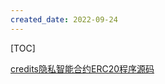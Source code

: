 ```yaml
---
created_date: 2022-09-24
---
```


[TOC]

[credits隐私智能合约ERC20程序源码](https://github.com/AleoHQ/snarkVM/blob/testnet3/vm/compiler/src/program/mod.rs#/L105)
